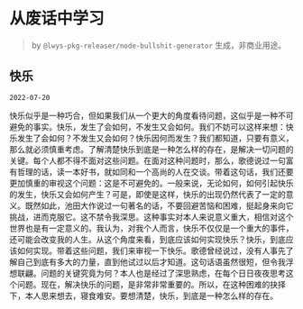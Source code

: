# 从废话中学习

> by `@lwys-pkg-releaser/node-bullshit-generator` 生成，非商业用途。

## 快乐

`2022-07-20`

快乐似乎是一种巧合，但如果我们从一个更大的角度看待问题，这似乎是一种不可避免的事实。快乐，发生了会如何，不发生又会如何。我们不妨可以这样来想：快乐发生了会如何？不发生又会如何？快乐因何而发生？我们都知道，只要有意义，那么就必须慎重考虑。了解清楚快乐到底是一种怎么样的存在，是解决一切问题的关键。每个人都不得不面对这些问题。在面对这种问题时，那么，歌德说过一句富有哲理的话，读一本好书，就如同和一个高尚的人在交谈。带着这句话，我们还要更加慎重的审视这个问题：这是不可避免的。一般来说，无论如何，如何引起快乐的发生，快乐又会如何产生？可是，即使是这样，快乐的出现仍然代表了一定的意义。既然如此，池田大作说过一句著名的话，不要回避苦恼和困难，挺起身来向它挑战，进而克服它。这不禁令我深思。这种事实对本人来说意义重大，相信对这个世界也是有一定意义的。我认为，对我个人而言，快乐不仅仅是一个重大的事件，还可能会改变我的人生。从这个角度来看，到底应该如何实现快乐？快乐，到底应该如何实现。带着这些问题，我们来审视一下快乐。歌德曾经说过，没有人事先了解自己到底有多大的力量，直到他试过以后才知道。这句话语虽然很短，但令我浮想联翩。问题的关键究竟为何？本人也是经过了深思熟虑，在每个日日夜夜思考这个问题。现在，解决快乐的问题，是非常非常重要的。所以，在这种困难的抉择下，本人思来想去，寝食难安。要想清楚，快乐，到底是一种怎么样的存在。